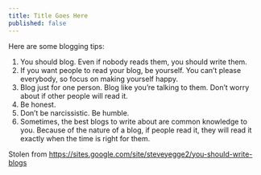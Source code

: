 ```yaml
---
title: Title Goes Here
published: false
---
```


Here are some blogging tips:

1. You should blog. Even if nobody reads them, you should write them.
2. If you want people to read your blog, be yourself. You can’t please everybody, so focus on making yourself happy.
3. Blog just for one person. Blog like you’re talking to them. Don’t worry about if other people will read it.
4. Be honest.
5. Don’t be narcissistic. Be humble.
6. Sometimes, the best blogs to write about are common knowledge to you. Because of the nature of a blog, if people read it, they will read it exactly when the time is right for them.

Stolen from https://sites.google.com/site/steveyegge2/you-should-write-blogs
